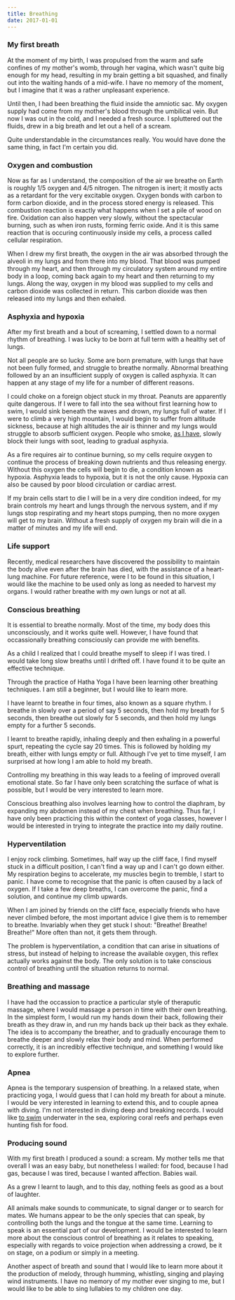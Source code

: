 ```yaml
---
title: Breathing
date: 2017-01-01
---
```


### My first breath

At the moment of my birth, I was propulsed from the warm and safe confines of my mother's womb, through her vagina, which wasn't quite big enough for my head, resulting in my brain getting a bit squashed, and finally out into the waiting hands of a mid-wife.  I have no memory of the moment, but I imagine that it was a rather unpleasant experience.

Until then, I had been breathing the fluid inside the amniotic sac.  My oxygen supply had come from my mother's blood through the umbilical vein.  But now I was out in the cold, and I needed a fresh source.  I spluttered out the fluids, drew in a big breath and let out a hell of a scream.

Quite understandable in the circumstances really.  You would have done the same thing, in fact I'm certain you did.

### Oxygen and combustion

Now as far as I understand, the composition of the air we breathe on Earth is roughly 1/5 oxygen and 4/5 nitrogen.  The nitrogen is inert; it mostly acts as a retardant for the very excitable oxygen.  Oxygen bonds with carbon to form carbon dioxide, and in the process stored energy is released.  This combustion reaction is exactly what happens when I set a pile of wood on fire.  Oxidation can also happen very slowly, without the spectacular burning, such as when iron rusts, forming ferric oxide.  And it is this same reaction that is occuring continuously inside my cells, a process called cellular respiration.

When I drew my first breath, the oxygen in the air was absorbed through the alveoli in my lungs and from there into my blood.  That blood was pumped through my heart, and then through my circulatory system around my entire body in a loop, coming back again to my heart and then returning to my lungs.  Along the way, oxygen in my blood was supplied to my cells and carbon dioxide was collected in return.  This carbon dioxide was then released into my lungs and then exhaled. 

### Asphyxia and hypoxia

After my first breath and a bout of screaming, I settled down to a normal rhythm of breathing.  I was lucky to be born at full term with a healthy set of lungs.

Not all people are so lucky.  Some are born premature, with lungs that have not been fully formed, and struggle to breathe normally.  Abnormal breathing followed by an an insufficient supply of oxygen is called asphyxia.  It can happen at any stage of my life for a number of different reasons.

I could choke on a foreign object stuck in my throat.  Peanuts are apparently quite dangerous.  If I were to fall into the sea without first learning how to swim, I would sink beneath the waves and drown, my lungs full of water.  If I were to climb a very high mountain, I would begin to suffer from altitude sickness, because at high altitudes the air is thinner and my lungs would struggle to absorb sufficient oxygen.  People who smoke, [as I have](/smoking/), slowly block their lungs with soot, leading to gradual asphyxia.

As a fire requires air to continue burning, so my cells require oxygen to continue the process of breaking down nutrients and thus releasing energy.  Without this oxygen the cells will begin to die, a condition known as hypoxia.  Asphyxia leads to hypoxia, but it is not the only cause.  Hypoxia can also be caused by poor blood circulation or cardiac arrest.

If my brain cells start to die I will be in a very dire condition indeed, for my brain controls my heart and lungs through the nervous system, and if my lungs stop respirating and my heart stops pumping, then no more oxygen will get to my brain.  Without a fresh supply of oxygen my brain will die in a matter of minutes and my life will end.

### Life support

Recently, medical researchers have discovered the possibility to maintain the body alive even after the brain has died, with the assistance of a heart-lung machine.  For future reference, were I to be found in this situation, I would like the machine to be used only as long as needed to harvest my organs.  I would rather breathe with my own lungs or not at all.

### Conscious breathing

It is essential to breathe normally.  Most of the time, my body does this unconsciously, and it works quite well.  However, I have found that occassionally breathing consciously can provide me with benefits.

As a child I realized that I could breathe myself to sleep if I was tired.  I would take long slow breaths until I drifted off.  I have found it to be quite an effective technique.

Through the practice of Hatha Yoga I have been learning other breathing techniques.  I am still a beginner, but I would like to learn more.

I have learnt to breathe in four times, also known as a square rhythm.  I breathe in slowly over a period of say 5 seconds, then hold my breath for 5 seconds, then breathe out slowly for 5 seconds, and then hold my lungs empty for a further 5 seconds.

I learnt to breathe rapidly, inhaling deeply and then exhaling in a powerful spurt, repeating the cycle say 20 times.  This is followed by holding my breath, either with lungs empty or full.  Although I've yet to time myself, I am surprised at how long I am able to hold my breath.

Controlling my breathing in this way leads to a feeling of improved overall emotional state.  So far I have only been scratching the surface of what is possible, but I would be very interested to learn more.

Conscious breathing also involves learning how to control the diaphram, by expanding my abdomen instead of my chest when breathing.  Thus far, I have only been practicing this within the context of yoga classes, however I would be interested in trying to integrate the practice into my daily routine.

### Hyperventilation

I enjoy rock climbing.  Sometimes, half way up the cliff face, I find myself stuck in a difficult position, I can't find a way up and I can't go down either.  My respiration begins to accelerate, my muscles begin to tremble, I start to panic.  I have come to recognise that the panic is often caused by a lack of oxygen.  If I take a few deep breaths, I can overcome the panic, find a solution, and continue my climb upwards.

When I am joined by friends on the cliff face, especially friends who have never climbed before, the most important advice I give them is to remember to breathe.  Invariably when they get stuck I shout: "Breathe!  Breathe!  Breathe!"  More often than not, it gets them through.

The problem is hyperventilation, a condition that can arise in situations of stress, but instead of helping to increase the available oxygen, this reflex actually works against the body.  The only solution is to take conscious control of breathing until the situation returns to normal.

### Breathing and massage

I have had the occassion to practice a particular style of theraputic massage, where I would massage a person in time with their own breathing.  In the simplest form, I would run my hands down their back, following their breath as they draw in, and run my hands back up their back as they exhale.  The idea is to accompany the breather, and to gradually encourage them to breathe deeper and slowly relax their body and mind.  When performed correctly, it is an incredibly effective technique, and something I would like to explore further.

### Apnea 

Apnea is the temporary suspension of breathing.  In a relaxed state, when practicing yoga, I would guess that I can hold my breath for about a minute.  I would be very interested in learning to extend this, and to couple apnea with diving.  I'm not interested in diving deep and breaking records.  I would like [to swim](/swimming/) underwater in the sea, exploring coral reefs and perhaps even hunting fish for food.

### Producing sound

With my first breath I produced a sound: a scream.  My mother tells me that overall I was an easy baby, but nonetheless I wailed: for food, because I had gas, because I was tired, because I wanted affection.  Babies wail.

As a grew I learnt to laugh, and to this day, nothing feels as good as a bout of laughter.

All animals make sounds to communicate, to signal danger or to search for mates.  We humans appear to be the only species that can speak, by controlling both the lungs and the tongue at the same time.  Learning to speak is an essential part of our development.  I would be interested to learn more about the conscious control of breathing as it relates to speaking, especially with regards to voice projection when addressing a crowd, be it on stage, on a podium or simply in a meeting.

Another aspect of breath and sound that I would like to learn more about it the production of melody, through humming, whistling, singing and playing wind instruments.  I have no memory of my mother ever singing to me, but I would like to be able to sing lullabies to my children one day.
